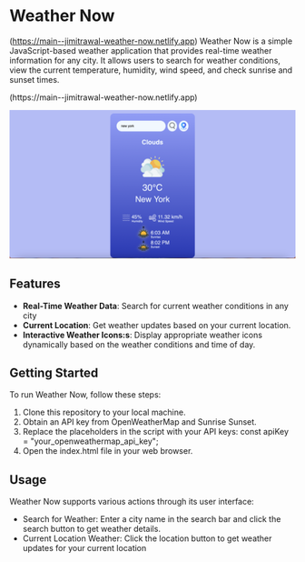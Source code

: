 # Weather Now
(https://main--jimitrawal-weather-now.netlify.app)
Weather Now is a simple JavaScript-based weather application that provides real-time weather information for any city. It allows users to search for weather conditions, view the current temperature, humidity, wind speed, and check sunrise and sunset times.
<p>(https://main--jimitrawal-weather-now.netlify.app)</p>
<img src="./images/ss.png"  />

## Features

- **Real-Time Weather Data**: Search for current weather conditions in any city
- **Current Location**: Get weather updates based on your current location.
- **Interactive Weather Icons:s**: Display appropriate weather icons dynamically based on the weather conditions and time of day. 

## Getting Started

To run Weather Now, follow these steps:

1. Clone this repository to your local machine.
2. Obtain an API key from OpenWeatherMap and Sunrise Sunset.
3. Replace the placeholders in the script with your API keys:
   const apiKey = "your_openweathermap_api_key";
5. Open the index.html file in your web browser.

## Usage

Weather Now supports various actions through its user interface:

- Search for Weather: Enter a city name in the search bar and click the search button to get weather details.
- Current Location Weather: Click the location button to get weather updates for your current location
